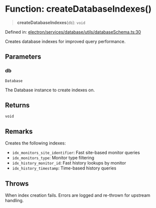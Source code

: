 # Function: createDatabaseIndexes()

> **createDatabaseIndexes**(`db`): `void`

Defined in: [electron/services/database/utils/databaseSchema.ts:30](https://github.com/Nick2bad4u/Uptime-Watcher/blob/8a1973382d5fe14c52996ecda381894eb7ecd4a6/electron/services/database/utils/databaseSchema.ts#L30)

Creates database indexes for improved query performance.

## Parameters

### db

`Database`

The Database instance to create indexes on.

## Returns

`void`

## Remarks

Creates the following indexes:
- `idx_monitors_site_identifier`: Fast site-based monitor queries
- `idx_monitors_type`: Monitor type filtering
- `idx_history_monitor_id`: Fast history lookups by monitor
- `idx_history_timestamp`: Time-based history queries

## Throws

When index creation fails. Errors are logged and re-thrown for upstream handling.
